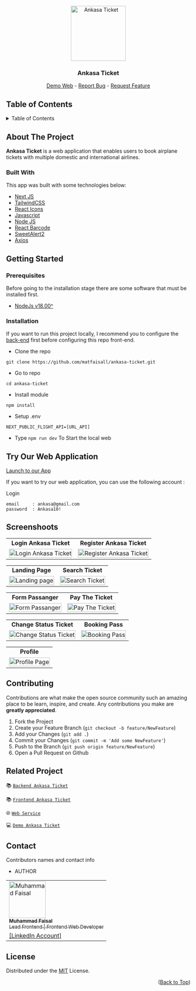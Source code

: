 <div id="top"></div>

<!-- PROJECT LOGO -->
<br />
<div align="center">
  <a href="https://github.com/matfaisall/ankasa-ticket" target="_blank">
    <img src="https://res.cloudinary.com/dmx0spvee/image/upload/v1697460788/ankasa-ticket/logo-ticket_ptrqwr.png" alt="Ankasa Ticket" width="150px">
  </a>

  <h3 align="center">Ankasa Ticket</h3>

  <p align="center">
    <a href="https://ankasa-ticket.vercel.app/" target="_blank">Demo Web</a>
    -
    <a href="https://github.com/matfaisall/ankasa-ticket/issues" target="_blank">Report Bug</a>
    -
    <a href="https://github.com/matfaisall/ankasa-ticket/issues" target="_blank">Request Feature</a>
  </p>
</div>

<!-- TABLE OF CONTENTS -->

## Table of Contents

<details>
  <summary>Table of Contents</summary>
  <ol>
    <li>
      <a href="#about-the-project">About Us</a>
      <ul>
        <li><a href="#built-with">Built With</a></li>
      </ul>
    </li>
    <li>
      <a href="#getting-started">Getting Started</a>
      <ul>
        <li><a href="#prerequisites">Prerequisites</a></li>
        <li><a href="#installation">Installation</a></li>
        <li><a href="#tryapps">Try This Application</a></li>
      </ul>
    </li>
    <li><a href="#screenshoots">Screenshots</a></li>
    <li><a href="#contributing">Contributing</a></li>
    <li><a href="#related-project">Related Project</a></li>
    <li><a href="#contact">Contact</a></li>
    <li><a href="#license">License</a></li>
  </ol>
</details>

<!-- ABOUT THE PROJECT -->

## About The Project

**Ankasa Ticket** is a web application that enables users to book airplane tickets with multiple domestic and international airlines.

### Built With

This app was built with some technologies below:

- [Next JS](https://nextjs.org/)
- [TailwindCSS](https://tailwindcss.com/)
- [React Icons](https://react-icons.github.io/react-icons)
- [Javascript](https://developer.mozilla.org/en-US/docs/Web/JavaScript)
- [Node JS](https://nodejs.org/en)
- [React Barcode](https://www.npmjs.com/package/react-barcode)
- [SweetAlert2](https://sweetalert2.github.io/)
- [Axios](https://axios-http.com/docs/intro)

<!-- GETTING STARTED -->

## Getting Started

### Prerequisites

Before going to the installation stage there are some software that must be installed first.

- [NodeJs v18.00^](https://nodejs.org/en/download/)


### Installation

If you want to run this project locally, I recommend you to configure the [back-end](https://github.com/matfaisall/bookflight) first before configuring this repo front-end.

- Clone the repo

```
git clone https://github.com/matfaisall/ankasa-ticket.git
```

- Go to repo

```
cd ankasa-ticket
```

- Install module

```
npm install
```

- Setup .env
```
NEXT_PUBLIC_FLIGHT_API=[URL_API]
```

- Type `npm run dev` To Start the local web

## Try Our Web Application
<a href="https://ankasa-ticket.vercel.app/" target="_blank">Launch to our App</a>

If you want to try our web application, you can use the following account :

Login
```
email     : ankasa@gmail.com
password  : Ankasa10!
```

## Screenshoots

<p align="center" display=flex>
<!-- table for register recruiter and register worker -->
<table>
<tr>
  <td align='center'><b>Login Ankasa Ticket</b></td>
  <td align='center'><b>Register Ankasa Ticket</b></td>
</tr>
<tr>
  <td>
    <image src="https://res.cloudinary.com/dmx0spvee/image/upload/v1697460790/ankasa-ticket/login_s802iv.png" alt="Login Ankasa Ticket" width=100%>
  </td>
  <td>
    <image src="https://res.cloudinary.com/dmx0spvee/image/upload/v1697460790/ankasa-ticket/register_dehwt4.png" alt="Register Ankasa Ticket" width=100%>
  </td>
</tr>
</table>

<!-- table for landing page and edit profile worker -->
<table>
<tr>
  <td align='center'><b>Landing Page</b></td>
  <td align='center'><b>Search Ticket</b></td>
</tr>
<tr>
  <td>
    <image src="https://res.cloudinary.com/dmx0spvee/image/upload/v1697462431/ankasa-ticket/landing-page_racxit.png" alt="Landing page" width=100%>
  </td>
  <td>
    <image src="https://res.cloudinary.com/dmx0spvee/image/upload/v1697460791/ankasa-ticket/search-ticket_xgtw7s.png" alt="Search Ticket" width=100%>
  </td>
</tr>
</table>


<!-- table for hire talent and detail talent -->
<table>
<tr>
  <td align='center'><b>Form Passanger</b></td>
  <td align='center'><b>Pay The Ticket</b></td>
</tr>
<tr>
  <td>
    <image src="https://res.cloudinary.com/dmx0spvee/image/upload/v1697460792/ankasa-ticket/form_passanger_ume3yz.png" alt="Form Passanger" width=100%>
  </td>
  <td>
    <image src="https://res.cloudinary.com/dmx0spvee/image/upload/v1697460791/ankasa-ticket/pay_the_ticket_ohjkce.png" alt="Pay The Ticket" width=100%>
  </td>
</tr>
</table>

<!--  -->
<table>
<tr>
  <td align='center'><b>Change Status Ticket</b></td>
  <td align='center'><b>Booking Pass</b></td>
</tr>
<tr>
  <td>
    <image src="https://res.cloudinary.com/dmx0spvee/image/upload/v1697460790/ankasa-ticket/change_status_ticket_hj0tm5.png" alt="Change Status Ticket" width=100%>
  </td>
  <td>
    <image src="https://res.cloudinary.com/dmx0spvee/image/upload/v1697460790/ankasa-ticket/bookingpass_p8ucjf.png" alt="Booking Pass" width=100%>
  </td>
</tr>
</table>

<table>
<tr>
  <td align='center'><b>Profile</b></td>
</tr>
<tr>
  <td>
    <image src="https://res.cloudinary.com/dmx0spvee/image/upload/v1697460789/ankasa-ticket/profile_njjwcv.png" alt="Profile Page" width=100%>
  </td>
</tr>
</table>

<!-- end screenshoots -->

## Contributing

Contributions are what make the open source community such an amazing place to be learn, inspire, and create. Any contributions you make are **greatly appreciated**.

1. Fork the Project
2. Create your Feature Branch (`git checkout -b feature/NewFeature`)
3. Add your Changes (`git add .`)
4. Commit your Changes (`git commit -m 'Add some NewFeature'`)
5. Push to the Branch (`git push origin feature/NewFeature`)
6. Open a Pull Request on Github


## Related Project

:books: [`Backend Ankasa Ticket`](https://github.com/matfaisall/bookflight)

:books: [`Frontend Ankasa Ticket`](https://github.com/matfaisall/ankasa-ticket)

:globe_with_meridians: [`Web Service`]()

:computer: [`Demo Ankasa Ticket`](https://ankasa-ticket.vercel.app/)


## Contact

<p>Contributors names and contact info</p>

* AUTHOR
  
<table>
  <tr >
    <td align="left">
      <a href="https://github.com/matfaisall">
          <img width="100" src="https://avatars.githubusercontent.com/u/88364541?v=4" alt="Muhammad Faisal"> <br/>
          <sub><b>Muhammad Faisal</b></sub> <br/>
          <sub>Lead Frontend | Frontend Web Developer</sub>
      </a>
    </td>
  </tr>
  <tr>
    <td>
      <a href="https://www.linkedin.com/in/matfaisall/" target="_blank">[LinkedIn Account]</a>
    </td>
  </tr>
</table>


## License

Distributed under the [MIT](/LICENSE) License.

<p align="right">(<a href="#top">Back to Top</a>)</p>